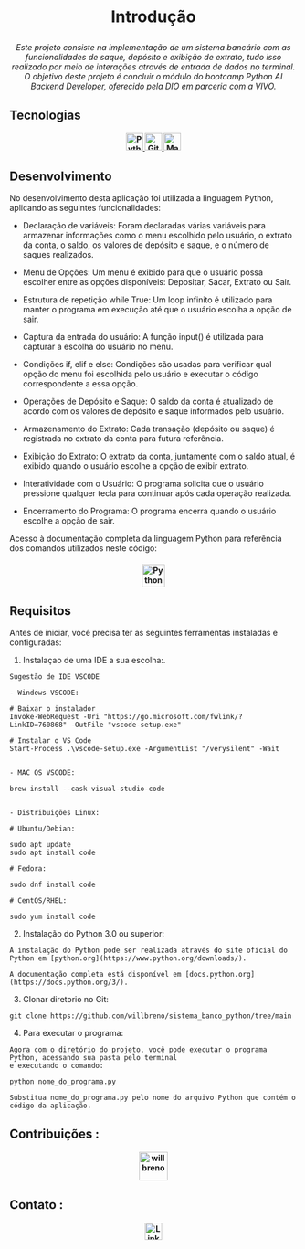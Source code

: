 <h1 align="center">
 <p> Introdução </p>
</h1>

<p align="center">
  <i align="center">Este projeto consiste na implementação de um sistema bancário com as funcionalidades de saque, depósito e exibição de extrato, tudo isso realizado por meio de interações através de entrada de dados no terminal. O objetivo deste projeto é concluir o módulo do bootcamp Python AI Backend Developer, oferecido pela DIO em parceria com a VIVO.</i>
</p>

## Tecnologias
<h4 align="center">
  <a href="https://docs.python.org/3/">
    <img src="https://img.shields.io/badge/python-3670A0?style=for-the-badge&logo=python&logoColor=ffdd54" alt="Python" title="Python" style="height: 30px;">
  </a>
  <a href="https://git-scm.com/doc">
    <img src="https://img.shields.io/badge/git-%23F05033.svg?style=for-the-badge&logo=git&logoColor=white" alt="Git" title="Git" style="height: 30px;">
  </a>
  <a href="https://markdown.net.br/sintaxe-basica/">
    <img src="https://img.shields.io/badge/markdown-%23000000.svg?style=for-the-badge&logo=markdown&logoColor=white" alt="Markdown" title="Markdown" style="height: 30px;">
  </a>

## Desenvolvimento

No desenvolvimento desta aplicação foi utilizada a linguagem Python, aplicando as seguintes funcionalidades:

- Declaração de variáveis: Foram declaradas várias variáveis para armazenar informações como o menu escolhido pelo usuário, o extrato da conta, o saldo, os valores de depósito e saque, e o número de saques realizados.

- Menu de Opções: Um menu é exibido para que o usuário possa escolher entre as opções disponíveis: Depositar, Sacar, Extrato ou Sair.

- Estrutura de repetição while True: Um loop infinito é utilizado para manter o programa em execução até que o usuário escolha a opção de sair.

- Captura da entrada do usuário: A função input() é utilizada para capturar a escolha do usuário no menu.

- Condições if, elif e else: Condições são usadas para verificar qual opção do menu foi escolhida pelo usuário e executar o código correspondente a essa opção.

- Operações de Depósito e Saque: O saldo da conta é atualizado de acordo com os valores de depósito e saque informados pelo usuário.

- Armazenamento do Extrato: Cada transação (depósito ou saque) é registrada no extrato da conta para futura referência.

- Exibição do Extrato: O extrato da conta, juntamente com o saldo atual, é exibido quando o usuário escolhe a opção de exibir extrato.

- Interatividade com o Usuário: O programa solicita que o usuário pressione qualquer tecla para continuar após cada operação realizada.

- Encerramento do Programa: O programa encerra quando o usuário escolhe a opção de sair.

Acesso à documentação completa da linguagem Python para referência dos comandos utilizados neste código: 
<h4 align="center">
<a href="https://docs.python.org/3/" >
    <img src="https://img.shields.io/badge/python-3670A0?style=for-the-badge&logo=python&logoColor=ffdd54" alt="Python" title="Python" style="height: 40px;"></a>
</h4>

## Requisitos 
Antes de iniciar, você precisa ter as seguintes ferramentas instaladas e configuradas:


1. Instalaçao de uma IDE a sua escolha:.

```
Sugestão de IDE VSCODE

- Windows VSCODE:

# Baixar o instalador
Invoke-WebRequest -Uri "https://go.microsoft.com/fwlink/?LinkID=760868" -OutFile "vscode-setup.exe"

# Instalar o VS Code
Start-Process .\vscode-setup.exe -ArgumentList "/verysilent" -Wait


- MAC OS VSCODE:

brew install --cask visual-studio-code


- Distribuições Linux: 
    
# Ubuntu/Debian:
    
sudo apt update
sudo apt install code

# Fedora:
    
sudo dnf install code

# CentOS/RHEL:
    
sudo yum install code

```

2. Instalação do Python 3.0 ou superior:
```
A instalação do Python pode ser realizada através do site oficial do Python em [python.org](https://www.python.org/downloads/).

A documentação completa está disponível em [docs.python.org](https://docs.python.org/3/).

```

3. Clonar diretorio no Git: 
```
git clone https://github.com/willbreno/sistema_banco_python/tree/main

```
4. Para executar o programa: 
```
Agora com o diretório do projeto, você pode executar o programa Python, acessando sua pasta pelo terminal
e executando o comando: 

python nome_do_programa.py

Substitua nome_do_programa.py pelo nome do arquivo Python que contém o código da aplicação.

```
## Contribuições :

<h4 align="center">

<a href="https://github.com/willbreno"><img src="https://avatars.githubusercontent.com/u/112733668?s=400&u=2c81b93ce2fc651d321a92b983d33775ee026c76&v=4" title="willbreno" alt="willbreno" width="50" height="50"></a>


## Contato : 
<h4 align="center">
  <a href="https://www.linkedin.com/in/breno-willian-109823a6/">
    <img src="https://img.shields.io/badge/linkedin-%230077B5.svg?style=for-the-badge&logo=linkedin&logoColor=white" alt="Linkedin" title="Linkedin"style="height: 30px;">
  </a>


 
 
 
 

